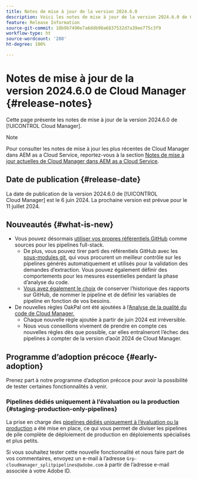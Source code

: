 ```yaml
---
title: Notes de mise à jour de la version 2024.6.0
description: Voici les notes de mise à jour de la version 2024.6.0 de Cloud Manager.
feature: Release Information
source-git-commit: 18b9b7490e7a6ddb90a6837532d7a39ee775c3f9
workflow-type: ht
source-wordcount: '288'
ht-degree: 100%

---
```



# Notes de mise à jour de la version 2024.6.0 de Cloud Manager {#release-notes}

Cette page présente les notes de mise à jour de la version 2024.6.0 de [!UICONTROL Cloud Manager].

>[!NOTE]
>
>Pour consulter les notes de mise à jour les plus récentes de Cloud Manager dans AEM as a Cloud Service, reportez-vous à la section [Notes de mise à jour actuelles de Cloud Manager dans AEM as a Cloud Service](https://experienceleague.adobe.com/docs/experience-manager-cloud-service/content/implementing/using-cloud-manager/release-notes-cloud-manager/release-notes-cm-current.html?lang=fr).

## Date de publication {#release-date}

La date de publication de la version 2024.6.0 de [!UICONTROL Cloud Manager] est le 6 juin 2024. La prochaine version est prévue pour le 11 juillet 2024.

## Nouveautés {#what-is-new}

* Vous pouvez désormais [utiliser vos propres référentiels GitHub](/help/managing-code/private-repositories.md) comme sources pour les pipelines full-stack.
   * De plus, vous pouvez tirer parti des référentiels GitHub avec les [sous-modules git](/help/managing-code/git-submodules.md), qui vous procurent un meilleur contrôle sur les pipelines générés automatiquement et utilisés pour la validation des demandes d’extraction. Vous pouvez également définir des comportements pour les mesures essentielles pendant la phase d’analyse du code.
   * [Vous avez également le choix](/help/managing-code/github-check-config.md) de conserver l’historique des rapports sur GitHub, de nommer le pipeline et de définir les variables de pipeline en fonction de vos besoins.
* De nouvelles règles OakPal ont été ajoutées à l’[Analyse de la qualité du code de Cloud Manager.](/help/using/custom-code-quality-rules.md#oakpal-ui-content-package)
   * Chaque nouvelle règle ajoutée à partir de juin 2024 est irréversible.
   * Nous vous conseillons vivement de prendre en compte ces nouvelles règles dès que possible, car elles entraîneront l’échec des pipelines à compter de la version d’août 2024 de Cloud Manager.

## Programme d’adoption précoce {#early-adoption}

Prenez part à notre programme d’adoption précoce pour avoir la possibilité de tester certaines fonctionnalités à venir.

### Pipelines dédiés uniquement à l’évaluation ou la production {#staging-production-only-pipelines}

La prise en charge des [pipelines dédiés uniquement à l’évaluation ou la production](/help/using/stage-prod-only.md) a été mise en place, ce qui vous permet de diviser les pipelines de pile complète de déploiement de production en déploiements spécialisés et plus petits.

Si vous souhaitez tester cette nouvelle fonctionnalité et nous faire part de vos commentaires, envoyez un e-mail à l’adresse `Grp-cloudmanager_splitpipelines@adobe.com` à partir de l’adresse e-mail associée à votre Adobe ID.
